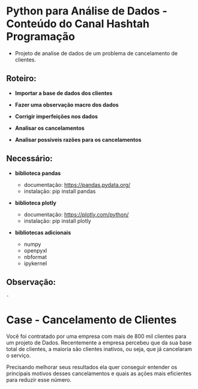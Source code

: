 # Python para Análise de Dados - Conteúdo do Canal Hashtah Programação
- Projeto de analise de dados de um problema de cancelamento de clientes.

## Roteiro:

- **Importar a base de dados dos clientes**

- **Fazer uma observação macro dos dados**

- **Corrigir imperfeições nos dados**

- **Analisar os cancelamentos**

- **Analisar possiveis razões para os cancelamentos**

## Necessário:

- **biblioteca pandas**
    - documentação: https://pandas.pydata.org/
    - instalação: pip install pandas

- **biblioteca plotly**
    - documentação: https://plotly.com/python/
    - instalação: pip install plotly

- **bibliotecas adicionais**
    - numpy
    - openpyxl
    - nbformat
    - ipykernel

## Observação:
    - 

# Case - Cancelamento de Clientes

Você foi contratado por uma empresa com mais de 800 mil clientes para um projeto de Dados. Recentemente a empresa percebeu que da sua base total de clientes, a maioria são clientes inativos, ou seja, que já cancelaram o serviço.

Precisando melhorar seus resultados ela quer conseguir entender os principais motivos desses cancelamentos e quais as ações mais eficientes para reduzir esse número.

